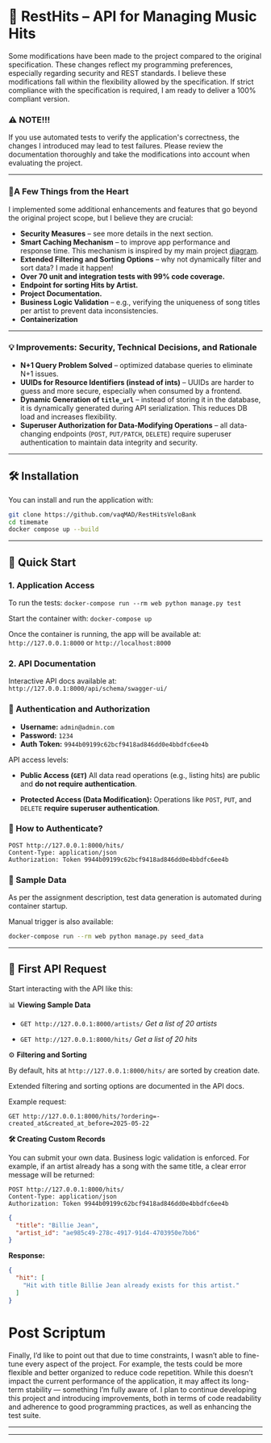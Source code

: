 # 🎵 RestHits – API for Managing Music Hits

Some modifications have been made to the project compared to the original specification. These changes reflect my programming preferences, especially regarding security and REST standards. I believe these modifications fall within the flexibility allowed by the specification. If strict compliance with the specification is required, I am ready to deliver a 100% compliant version.

### ⚠️ NOTE!!!

If you use automated tests to verify the application's correctness, the changes I introduced may lead to test failures. Please review the documentation thoroughly and take the modifications into account when evaluating the project.

---

### 💚A Few Things from the Heart

I implemented some additional enhancements and features that go beyond the original project scope, but I believe they are crucial:

* **Security Measures** – see more details in the next section.
* **Smart Caching Mechanism** – to improve app performance and response time. This mechanism is inspired by my main project [diagram](https://imgur.com/ejYuZhe).
* **Extended Filtering and Sorting Options** – why not dynamically filter and sort data? I made it happen!
* **Over 70 unit and integration tests with 99% code coverage.**
* **Endpoint for sorting Hits by Artist.**
* **Project Documentation.**
* **Business Logic Validation** – e.g., verifying the uniqueness of song titles per artist to prevent data inconsistencies.
* **Containerization**

---

### 💡 Improvements: Security, Technical Decisions, and Rationale

* **N+1 Query Problem Solved** – optimized database queries to eliminate N+1 issues.
* **UUIDs for Resource Identifiers (instead of ints)** – UUIDs are harder to guess and more secure, especially when consumed by a frontend.
* **Dynamic Generation of `title_url`** – instead of storing it in the database, it is dynamically generated during API serialization. This reduces DB load and increases flexibility.
* **Superuser Authorization for Data-Modifying Operations** – all data-changing endpoints (`POST`, `PUT/PATCH`, `DELETE`) require superuser authentication to maintain data integrity and security.

---

## 🛠️ Installation

You can install and run the application with:

```bash
git clone https://github.com/vaqMAD/RestHitsVeloBank
cd timemate
docker compose up --build
```

---

## 🚀 Quick Start

### 1. Application Access

To run the tests: `docker-compose run --rm web python manage.py test`

Start the container with: `docker-compose up`

Once the container is running, the app will be available at:
`http://127.0.0.1:8000` or `http://localhost:8000`

### 2. API Documentation

Interactive API docs available at:
`http://127.0.0.1:8000/api/schema/swagger-ui/`

### 🔑 Authentication and Authorization

* **Username:** `admin@admin.com`
* **Password:** `1234`
* **Auth Token:** `9944b09199c62bcf9418ad846dd0e4bbdfc6ee4b`

API access levels:

* **Public Access (`GET`)**
  All data read operations (e.g., listing hits) are public and **do not require authentication**.

* **Protected Access (Data Modification):**
  Operations like `POST`, `PUT`, and `DELETE` **require superuser authentication**.

### 🔐 How to Authenticate?

```http
POST http://127.0.0.1:8000/hits/
Content-Type: application/json
Authorization: Token 9944b09199c62bcf9418ad846dd0e4bbdfc6ee4b
```

### 🌱 Sample Data

As per the assignment description, test data generation is automated during container startup.

Manual trigger is also available:

```bash
docker-compose run --rm web python manage.py seed_data
```

---

## 📱 First API Request

Start interacting with the API like this:

📊 **Viewing Sample Data**

* `GET http://127.0.0.1:8000/artists/`
  *Get a list of 20 artists*

* `GET http://127.0.0.1:8000/hits/`
  *Get a list of 20 hits*

⚙️ **Filtering and Sorting**

By default, hits at `http://127.0.0.1:8000/hits/` are sorted by creation date.

Extended filtering and sorting options are documented in the API docs.

Example request:

```http
GET http://127.0.0.1:8000/hits/?ordering=-created_at&created_at_before=2025-05-22
```

**🛠 Creating Custom Records**

You can submit your own data. Business logic validation is enforced. For example, if an artist already has a song with the same title, a clear error message will be returned:

```http
POST http://127.0.0.1:8000/hits/
Content-Type: application/json
Authorization: Token 9944b09199c62bcf9418ad846dd0e4bbdfc6ee4b
```

```json
{
  "title": "Billie Jean",
  "artist_id": "ae985c49-278c-4917-91d4-4703950e7bb6"
}
```

**Response:**

```json
{
  "hit": [
    "Hit with title Billie Jean already exists for this artist."
  ]
}
```


# Post Scriptum
Finally, I’d like to point out that due to time constraints, I wasn’t able to fine-tune every aspect of the project. For example, the tests could be more flexible and better organized to reduce code repetition. While this doesn’t impact the current performance of the application, it may affect its long-term stability — something I’m fully aware of. I plan to continue developing this project and introducing improvements, both in terms of code readability and adherence to good programming practices, as well as enhancing the test suite.

---

---
